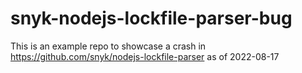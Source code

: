 # snyk-nodejs-lockfile-parser-bug
This is an example repo to showcase a crash in https://github.com/snyk/nodejs-lockfile-parser as of 2022-08-17


